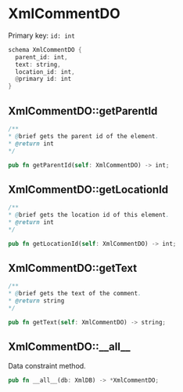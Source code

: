 # XmlCommentDO

Primary key: `id: int`

```rust
schema XmlCommentDO {
  parent_id: int,
  text: string,
  location_id: int,
  @primary id: int
}
```
## XmlCommentDO::getParentId

```java
/**
* @brief gets the parent id of the element.
* @return int
*/
```
```rust
pub fn getParentId(self: XmlCommentDO) -> int;
```
## XmlCommentDO::getLocationId

```java
/**
* @brief gets the location id of this element.
* @return int
*/
```
```rust
pub fn getLocationId(self: XmlCommentDO) -> int;
```
## XmlCommentDO::getText

```java
/**
* @brief gets the text of the comment.
* @return string 
*/
```
```rust
pub fn getText(self: XmlCommentDO) -> string;
```
## XmlCommentDO::\_\_all\_\_

Data constraint method.

```rust
pub fn __all__(db: XmlDB) -> *XmlCommentDO;
```
